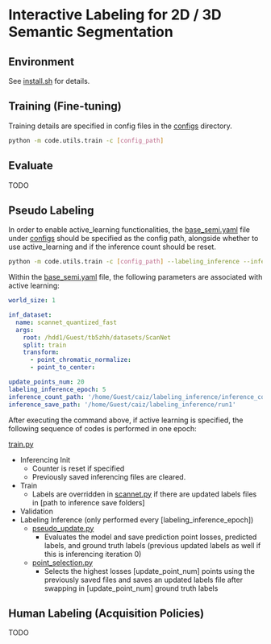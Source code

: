 # Interactive Labeling for 2D / 3D Semantic Segmentation

## Environment

See [install.sh](install.sh) for details.

## Training (Fine-tuning)

Training details are specified in config files in the [configs](configs) directory.

```bash
python -m code.utils.train -c [config_path]
```

## Evaluate 

TODO

## Pseudo Labeling

In order to enable active_learning functionalities, the [base_semi.yaml](base_semi.yaml) file under [configs](configs) should be specified as the config path, alongside whether 
to use active_learning and if the inference count should be reset.

```bash
python -m code.utils.train -c [config_path] --labeling_inference --inference_count_reset
```

Within the [base_semi.yaml](base_semi.yaml) file, the following parameters are associated with active learning:

```yaml
world_size: 1                                                                            # currently only supports 1

inf_dataset:
  name: scannet_quantized_fast
  args: 
    root: /hdd1/Guest/tb5zhh/datasets/ScanNet
    split: train
    transform:
      - point_chromatic_normalize:
      - point_to_center:

update_points_num: 20                                                                    # how many ground truth labels are added every inferencing iteration
labeling_inference_epoch: 5                                                              # how many epochs after which inferencing is performed
inference_count_path: '/home/Guest/caiz/labeling_inference/inference_count_1.npy'        # [path to inference count file]
inference_save_path: '/home/Guest/caiz/labeling_inference/run1'                          # [path to inference save folders]
```

After executing the command above, if active learning is specified, the following sequence of codes is performed in one epoch:

[train.py](train.py)
- Inferencing Init
  - Counter is reset if specified
  - Previously saved inferencing files are cleared.
- Train
  - Labels are overridden in [scannet.py](scannet.py) if there are updated labels files in [path to inference save folders]
- Validation
- Labeling Inference (only performed every [labeling_inference_epoch])
  - [pseudo_update.py](pseudo_update.py)
    - Evaluates the model and save prediction point losses, predicted labels, and ground truth labels (previous updated labels as well
      if this is inferencing iteration 0)
  - [point_selection.py](point_selection.py)
    - Selects the highest losses [update_point_num] points using the previously saved files and saves an updated labels file after swapping
      in [update_point_num] ground truth labels

## Human Labeling (Acquisition Policies)

TODO

